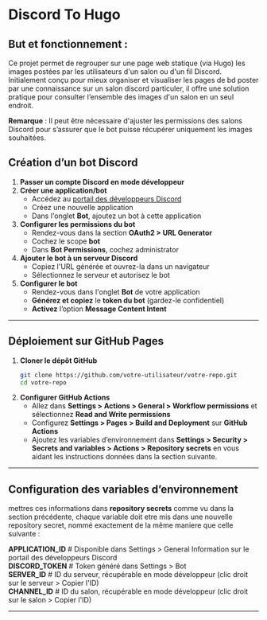 # Discord To Hugo

## But et fonctionnement : 
Ce projet permet de regrouper sur une page web statique (via Hugo) les images postées par les utilisateurs d'un salon ou d'un fil Discord. Initialement conçu pour mieux organiser et visualiser les pages de bd poster par une connaissance sur un salon discord particuler, il offre une solution pratique pour consulter l’ensemble des images d'un salon en un seul endroit.

**Remarque** : Il peut être nécessaire d'ajuster les permissions des salons Discord pour s’assurer que le bot puisse récupérer uniquement les images souhaitées.

## Création d’un bot Discord  

1. **Passer un compte Discord en mode développeur**  
2. **Créer une application/bot**  
   - Accédez au [portail des développeurs Discord](https://discord.com/developers/applications)  
   - Créez une nouvelle application  
   - Dans l'onglet **Bot**, ajoutez un bot à cette application  
3. **Configurer les permissions du bot**  
   - Rendez-vous dans la section **OAuth2 > URL Generator**  
   - Cochez le scope **bot**  
   - Dans **Bot Permissions**, cochez administrator 
4. **Ajouter le bot à un serveur Discord**  
   - Copiez l'URL générée et ouvrez-la dans un navigateur  
   - Sélectionnez le serveur et autorisez le bot  
5. **Configurer le bot**  
   - Rendez-vous dans l'onglet **Bot** de votre application  
   - **Générez et copiez** le **token du bot** (gardez-le confidentiel)  
   - **Activez** l’option **Message Content Intent**  

---

## Déploiement sur GitHub Pages  

1. **Cloner le dépôt GitHub**  
   ```bash
   git clone https://github.com/votre-utilisateur/votre-repo.git
   cd votre-repo
   ```
2. **Configurer GitHub Actions**  
   - Allez dans **Settings > Actions > General > Workflow permissions** et sélectionnez **Read and Write permissions**  
   - Configurez **Settings > Pages > Build and Deployment** sur **GitHub Actions**  
   - Ajoutez les variables d’environnement dans **Settings > Security > Secrets and variables > Actions >  Repository secrets** en vous aidant les instructions données dans la section suivante.

---

## Configuration des variables d’environnement  

mettres ces informations dans **repository secrets** comme vu dans la section précédente, chaque variable doit etre mis dans une nouvelle repository secret, nommé exactement de la même maniere que celle suivante :

**APPLICATION_ID** # Disponible dans Settings > General Information sur le portail des développeurs Discord  
**DISCORD_TOKEN** # Token généré dans Settings > Bot  
**SERVER_ID** # ID du serveur, récupérable en mode développeur (clic droit sur le serveur > Copier l'ID)  
**CHANNEL_ID** # ID du salon, récupérable en mode développeur (clic droit sur le salon > Copier l'ID)  


---
